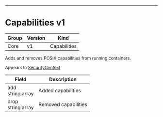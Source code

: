 

-----------
# Capabilities v1



Group        | Version     | Kind
------------ | ---------- | -----------
Core | v1 | Capabilities







Adds and removes POSIX capabilities from running containers.

<aside class="notice">
Appears In <a href="#securitycontext-v1">SecurityContext</a> </aside>

Field        | Description
------------ | -----------
add <br /> string array | Added capabilities
drop <br /> string array | Removed capabilities






